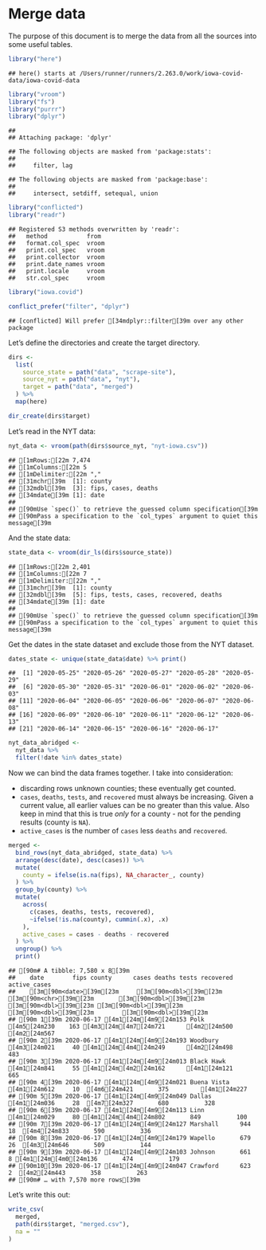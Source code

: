 Merge data
================

The purpose of this document is to merge the data from all the sources
into some useful tables.

``` r
library("here")
```

    ## here() starts at /Users/runner/runners/2.263.0/work/iowa-covid-data/iowa-covid-data

``` r
library("vroom")
library("fs")
library("purrr")
library("dplyr")
```

    ## 
    ## Attaching package: 'dplyr'

    ## The following objects are masked from 'package:stats':
    ## 
    ##     filter, lag

    ## The following objects are masked from 'package:base':
    ## 
    ##     intersect, setdiff, setequal, union

``` r
library("conflicted")
library("readr")
```

    ## Registered S3 methods overwritten by 'readr':
    ##   method           from 
    ##   format.col_spec  vroom
    ##   print.col_spec   vroom
    ##   print.collector  vroom
    ##   print.date_names vroom
    ##   print.locale     vroom
    ##   str.col_spec     vroom

``` r
library("iowa.covid")

conflict_prefer("filter", "dplyr")
```

    ## [conflicted] Will prefer [34mdplyr::filter[39m over any other package

Let’s define the directories and create the target directory.

``` r
dirs <- 
  list(
    source_state = path("data", "scrape-site"),
    source_nyt = path("data", "nyt"),
    target = path("data", "merged")  
  ) %>%
  map(here)

dir_create(dirs$target)
```

Let’s read in the NYT data:

``` r
nyt_data <- vroom(path(dirs$source_nyt, "nyt-iowa.csv"))
```

    ## [1mRows:[22m 7,474
    ## [1mColumns:[22m 5
    ## [1mDelimiter:[22m ","
    ## [31mchr[39m  [1]: county
    ## [32mdbl[39m  [3]: fips, cases, deaths
    ## [34mdate[39m [1]: date
    ## 
    ## [90mUse `spec()` to retrieve the guessed column specification[39m
    ## [90mPass a specification to the `col_types` argument to quiet this message[39m

And the state data:

``` r
state_data <- vroom(dir_ls(dirs$source_state))
```

    ## [1mRows:[22m 2,401
    ## [1mColumns:[22m 7
    ## [1mDelimiter:[22m ","
    ## [31mchr[39m  [1]: county
    ## [32mdbl[39m  [5]: fips, tests, cases, recovered, deaths
    ## [34mdate[39m [1]: date
    ## 
    ## [90mUse `spec()` to retrieve the guessed column specification[39m
    ## [90mPass a specification to the `col_types` argument to quiet this message[39m

Get the dates in the state dataset and exclude those from the NYT
dataset.

``` r
dates_state <- unique(state_data$date) %>% print() 
```

    ##  [1] "2020-05-25" "2020-05-26" "2020-05-27" "2020-05-28" "2020-05-29"
    ##  [6] "2020-05-30" "2020-05-31" "2020-06-01" "2020-06-02" "2020-06-03"
    ## [11] "2020-06-04" "2020-06-05" "2020-06-06" "2020-06-07" "2020-06-08"
    ## [16] "2020-06-09" "2020-06-10" "2020-06-11" "2020-06-12" "2020-06-13"
    ## [21] "2020-06-14" "2020-06-15" "2020-06-16" "2020-06-17"

``` r
nyt_data_abridged <- 
  nyt_data %>%
  filter(!date %in% dates_state)
```

Now we can bind the data frames together. I take into consideration:

  - discarding rows unknown counties; these eventually get counted.
  - `cases`, `deaths`, `tests`, and `recovered` must always be
    increasing. Given a current value, all earlier values can be no
    greater than this value. Also keep in mind that this is true *only*
    for a county - not for the pending results (county is `NA`).
  - `active_cases` is the number of `cases` less `deaths` and
    `recovered`.

<!-- end list -->

``` r
merged <- 
  bind_rows(nyt_data_abridged, state_data) %>%
  arrange(desc(date), desc(cases)) %>%
  mutate(
    county = ifelse(is.na(fips), NA_character_, county)
  ) %>%
  group_by(county) %>%
  mutate(
    across(
      c(cases, deaths, tests, recovered),
      ~ifelse(!is.na(county), cummin(.x), .x)
    ),
    active_cases = cases - deaths - recovered
  ) %>%
  ungroup() %>%
  print()
```

    ## [90m# A tibble: 7,580 x 8[39m
    ##    date        fips county      cases deaths tests recovered active_cases
    ##    [3m[90m<date>[39m[23m     [3m[90m<dbl>[39m[23m [3m[90m<chr>[39m[23m       [3m[90m<dbl>[39m[23m  [3m[90m<dbl>[39m[23m [3m[90m<dbl>[39m[23m     [3m[90m<dbl>[39m[23m        [3m[90m<dbl>[39m[23m
    ## [90m 1[39m 2020-06-17 [4m1[24m[4m9[24m153 Polk         [4m5[24m230    163 [4m3[24m[4m7[24m721      [4m2[24m500         [4m2[24m567
    ## [90m 2[39m 2020-06-17 [4m1[24m[4m9[24m193 Woodbury     [4m3[24m021     40 [4m1[24m[4m4[24m249      [4m2[24m498          483
    ## [90m 3[39m 2020-06-17 [4m1[24m[4m9[24m013 Black Hawk   [4m1[24m841     55 [4m1[24m[4m2[24m162      [4m1[24m121          665
    ## [90m 4[39m 2020-06-17 [4m1[24m[4m9[24m021 Buena Vista  [4m1[24m612     10  [4m6[24m421       375         [4m1[24m227
    ## [90m 5[39m 2020-06-17 [4m1[24m[4m9[24m049 Dallas       [4m1[24m036     28  [4m7[24m327       680          328
    ## [90m 6[39m 2020-06-17 [4m1[24m[4m9[24m113 Linn         [4m1[24m029     80 [4m1[24m[4m4[24m802       849          100
    ## [90m 7[39m 2020-06-17 [4m1[24m[4m9[24m127 Marshall      944     18  [4m4[24m833       590          336
    ## [90m 8[39m 2020-06-17 [4m1[24m[4m9[24m179 Wapello       679     26  [4m3[24m646       509          144
    ## [90m 9[39m 2020-06-17 [4m1[24m[4m9[24m103 Johnson       661      8 [4m1[24m[4m0[24m136       474          179
    ## [90m10[39m 2020-06-17 [4m1[24m[4m9[24m047 Crawford      623      2  [4m2[24m443       358          263
    ## [90m# … with 7,570 more rows[39m

Let’s write this out:

``` r
write_csv(
  merged,
  path(dirs$target, "merged.csv"),
  na = ""
)
```
